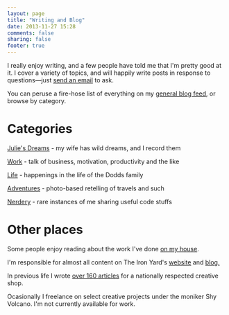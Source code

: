 ```yaml
---
layout: page
title: "Writing and Blog"
date: 2013-11-27 15:28
comments: false
sharing: false
footer: true
---
```


I really enjoy writing, and a few people have told me that I'm pretty good at it. I cover a variety of topics, and will happily write posts in response to questions—just <a href="mailto:eric@ericdodds.com?subject=I have a question, Mr. Dodds">send an email</a> to ask. 

You can peruse a fire-hose list of everything on my <a href="/blog">general blog feed</a>, or browse by category. 

<h1>Categories</h1>

<a href="blog/categories/julies-dreams/">Julie's Dreams</a> - my wife has wild dreams, and I record them 

<a href="blog/categories/work/">Work</a> - talk of business, motivation, productivity and the like

<a href="blog/categories/life/">Life</a> - happenings in the life of the Dodds family

<a href="blog/categories/adventures/">Adventures</a> - photo-based retelling of travels and such

<a href="blog/categories/nerdery/">Nerdery</a> - rare instances of me sharing useful code stuffs

<h1>Other places</h1>

Some people enjoy reading about the work I've done <a href="http://dontwaitfor.us/"> on my house</a>.

I'm responsible for almost all content on The Iron Yard's <a href="http://theironyard.com">website</a> and <a href="http://theironyard.com/blog">blog.</a>

In previous life I wrote <a href="http://www.brainsonfire.com/blog/author/eric/">over 160 articles</a> for a nationally respected creative shop. 

Ocasionally I freelance on select creative projects under the moniker Shy Volcano. I'm not currently available for work. 









